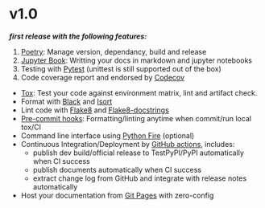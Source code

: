 # v1.0

***first release with the following features:***

1. [Poetry]: Manage version, dependancy, build and release
2. [Jupyter Book]: Writting your docs in markdown and jupyter notebooks
3. Testing with [Pytest] (unittest is still supported out of the box)
4. Code coverage report and endorsed by [Codecov]
* [Tox]: Test your code against environment matrix, lint and artifact check.
* Format with [Black] and [Isort]
* Lint code with [Flake8] and [Flake8-docstrings]
* [Pre-commit hooks]: Formatting/linting anytime when commit/run local tox/CI
* Command line interface using [Python Fire] (optional)
* Continuous Integration/Deployment by [GitHub actions], includes:
    - publish dev build/official release to TestPyPI/PyPI automatically when CI success
    - publish documents automatically when CI success
    - extract change log from GitHub and integrate with release notes automatically
* Host your documentation from [Git Pages] with zero-config

[poetry]: https://python-poetry.org/
[Jupyter Book]: https://jupyterbook.org/
[pytest]: https://pytest.org
[codecov]: https://codecov.io
[tox]: https://tox.readthedocs.io
[black]: https://github.com/psf/black
[isort]: https://github.com/PyCQA/isort
[flake8]: https://flake8.pycqa.org
[flake8-docstrings]: https://pypi.org/project/flake8-docstrings/
[Python Fire]: https://github.com/google/python-fire
[github actions]: https://github.com/features/actions
[Git Pages]: https://pages.github.com
[Pre-commit hooks]: https://pre-commit.com/
